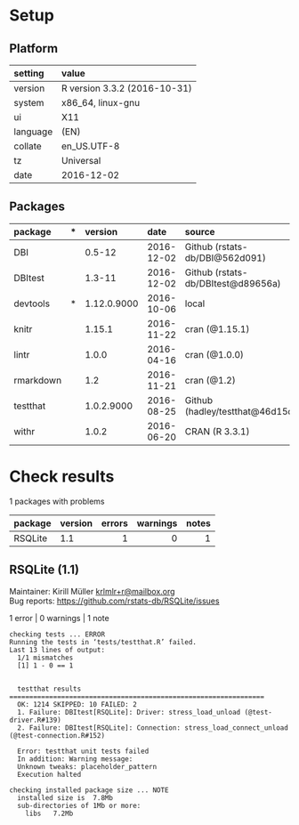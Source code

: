 # Setup

## Platform

|setting  |value                        |
|:--------|:----------------------------|
|version  |R version 3.3.2 (2016-10-31) |
|system   |x86_64, linux-gnu            |
|ui       |X11                          |
|language |(EN)                         |
|collate  |en_US.UTF-8                  |
|tz       |Universal                    |
|date     |2016-12-02                   |

## Packages

|package   |*  |version     |date       |source                             |
|:---------|:--|:-----------|:----------|:----------------------------------|
|DBI       |   |0.5-12      |2016-12-02 |Github (rstats-db/DBI@562d091)     |
|DBItest   |   |1.3-11      |2016-12-02 |Github (rstats-db/DBItest@d89656a) |
|devtools  |*  |1.12.0.9000 |2016-10-06 |local                              |
|knitr     |   |1.15.1      |2016-11-22 |cran (@1.15.1)                     |
|lintr     |   |1.0.0       |2016-04-16 |cran (@1.0.0)                      |
|rmarkdown |   |1.2         |2016-11-21 |cran (@1.2)                        |
|testthat  |   |1.0.2.9000  |2016-08-25 |Github (hadley/testthat@46d15da)   |
|withr     |   |1.0.2       |2016-06-20 |CRAN (R 3.3.1)                     |

# Check results

1 packages with problems

|package |version | errors| warnings| notes|
|:-------|:-------|------:|--------:|-----:|
|RSQLite |1.1     |      1|        0|     1|

## RSQLite (1.1)
Maintainer: Kirill Müller <krlmlr+r@mailbox.org>  
Bug reports: https://github.com/rstats-db/RSQLite/issues

1 error  | 0 warnings | 1 note 

```
checking tests ... ERROR
Running the tests in ‘tests/testthat.R’ failed.
Last 13 lines of output:
  1/1 mismatches
  [1] 1 - 0 == 1
  
  
  testthat results ================================================================
  OK: 1214 SKIPPED: 10 FAILED: 2
  1. Failure: DBItest[RSQLite]: Driver: stress_load_unload (@test-driver.R#139) 
  2. Failure: DBItest[RSQLite]: Connection: stress_load_connect_unload (@test-connection.R#152) 
  
  Error: testthat unit tests failed
  In addition: Warning message:
  Unknown tweaks: placeholder_pattern 
  Execution halted

checking installed package size ... NOTE
  installed size is  7.8Mb
  sub-directories of 1Mb or more:
    libs   7.2Mb
```

